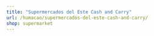 ```yaml
---
title: "Supermercados del Este Cash and Carry"
url: /humacao/supermercados-del-este-cash-and-carry/
shop: supermarket
---
```


